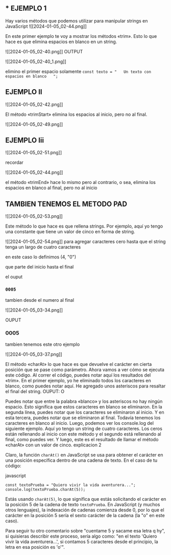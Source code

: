 
## * EJEMPLO 1

 Hay varios métodos que podemos utilizar para manipular strings en JavaScript
![[2024-01-05_02-44.png]]


 En este primer ejemplo te voy a mostrar los métodos «trim». Esto lo que hace es que elimina espacios en blanco en un string. 
 
 ![[2024-01-05_02-40.png]]
OUTPUT

![[2024-01-05_02-40_1.png]]


elimino el primer espacio solamente
`const texto = "   Un texto con espacios en blanco   ";`


EJEMPLO II
-------------------------------------------------------------------
![[2024-01-05_02-42.png]]


 El método «trimStart» elimina los espacios al inicio, pero no al final. 



![[2024-01-05_02-49.png]]



## EJEMPLO Iii

![[2024-01-05_02-51.png]]

recordar

![[2024-01-05_02-44.png]]

 el método «trimEnd» hace lo mismo pero al contrario, o sea, elimina los espacios en blanco al final, pero no al inicio


## TAMBIEN TENEMOS EL METODO PAD
![[2024-01-05_02-53.png]]

 Este método lo que hace es que rellena strings. Por ejemplo, aquí yo tengo una constante que tiene un valor de cinco en forma de string. 


![[2024-01-05_02-54.png]]
para agregar caracteres cero hasta que el string tenga un largo de cuatro caracteres

en este caso lo definimos (4, "0")


que parte del inicio hasta el final

el ouput

### `0005`

tambien desde el numero  al final


![[2024-01-05_03-34.png]]

OUPUT

### 0005



tambien tenemos este otro ejemplo

![[2024-01-05_03-37.png]]

 El método «charAt» lo que hace es que devuelve el carácter en cierta posición que se pase como parámetro. Ahora vamos a ver cómo se ejecuta este código. Al correr el código, puedes notar aquí los resultados del «trim». En el primer ejemplo, yo he eliminado todos los caracteres en blanco, como puedes notar aquí. He agregado unos asteriscos para resaltar el final del string. 
OUPUT:
O
 
 Puedes notar que entre la palabra «blanco» y los asteriscos no hay ningún espacio. Esto significa que estos caracteres en blanco se eliminaron. En la segunda línea, puedes notar que los caracteres se eliminaron al inicio. Y en esta tercera, puedes notar que se eliminaron al final. Todavía tenemos los caracteres en blanco al inicio. Luego, podemos ver los console.log del siguiente ejemplo. Aquí yo tengo un string de cuatro caracteres. Los ceros están rellenando al inicio con este método y el segundo está rellenando al final, como puedes ver. Y luego, este es el resultado de llamar el método «charAt» con un valor de cinco. 
explicacion 2


Claro, la función `charAt()` en JavaScript se usa para obtener el carácter en una posición específica dentro de una cadena de texto. En el caso de tu código:

javascript

`const textoPrueba = "Quiero vivir la vida aventurera..."; console.log(textoPrueba.charAt(5));`

Estás usando `charAt(5)`, lo que significa que estás solicitando el carácter en la posición 5 de la cadena de texto `textoPrueba`. En JavaScript (y muchos otros lenguajes), la indexación de cadenas comienza desde 0, por lo que el carácter en la posición 5 sería el sexto carácter de la cadena (la "o" en este caso).

Para seguir tu otro comentario sobre "cuentame 5 y sacame esa letra q hy", si quisieras describir este proceso, sería algo como: "en el texto 'Quiero vivir la vida aventurera...', si contamos 5 caracteres desde el principio, la letra en esa posición es 'o'".



